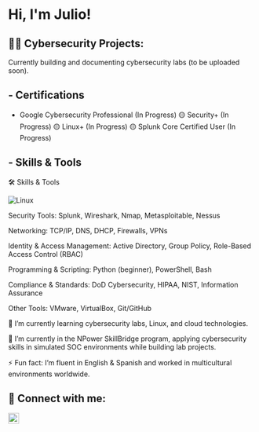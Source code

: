 <h1>Hi, I'm Julio! 

<h2>👨‍💻 Cybersecurity Projects:</h2>

Currently building and documenting cybersecurity labs (to be uploaded soon).
 
<h2> - Certifications</h2>

- Google Cybersecurity Professional (In Progress)
🟡 Security+ (In Progress)
🟡 Linux+ (In Progress)
🟡 Splunk Core Certified User (In Progress)

<h2> - Skills & Tools</h2>

🛠️ Skills & Tools

![Linux](https://img.shields.io/badge/Linux-FCC624?style=for-the-badge&logo=linux&logoColor=black)  

Security Tools: Splunk, Wireshark, Nmap, Metasploitable, Nessus

Networking: TCP/IP, DNS, DHCP, Firewalls, VPNs

Identity & Access Management: Active Directory, Group Policy, Role-Based Access Control (RBAC)

Programming & Scripting: Python (beginner), PowerShell, Bash

Compliance & Standards: DoD Cybersecurity, HIPAA, NIST, Information Assurance

Other Tools: VMware, VirtualBox, Git/GitHub

🌱 I’m currently learning cybersecurity labs, Linux, and cloud technologies.

🔭 I’m currently in the NPower SkillBridge program, applying cybersecurity skills in simulated SOC environments while building lab projects.

⚡ Fun fact: I’m fluent in English & Spanish and worked in multicultural environments worldwide.

<h2> 🤳 Connect with me:</h2>

[<img align="left" alt="JoshMadakor | LinkedIn" width="22px" src="https://cdn.jsdelivr.net/npm/simple-icons@v3/icons/linkedin.svg" />][linkedin]

[linkedin]: https://linkedin.com/in/juliochicas
